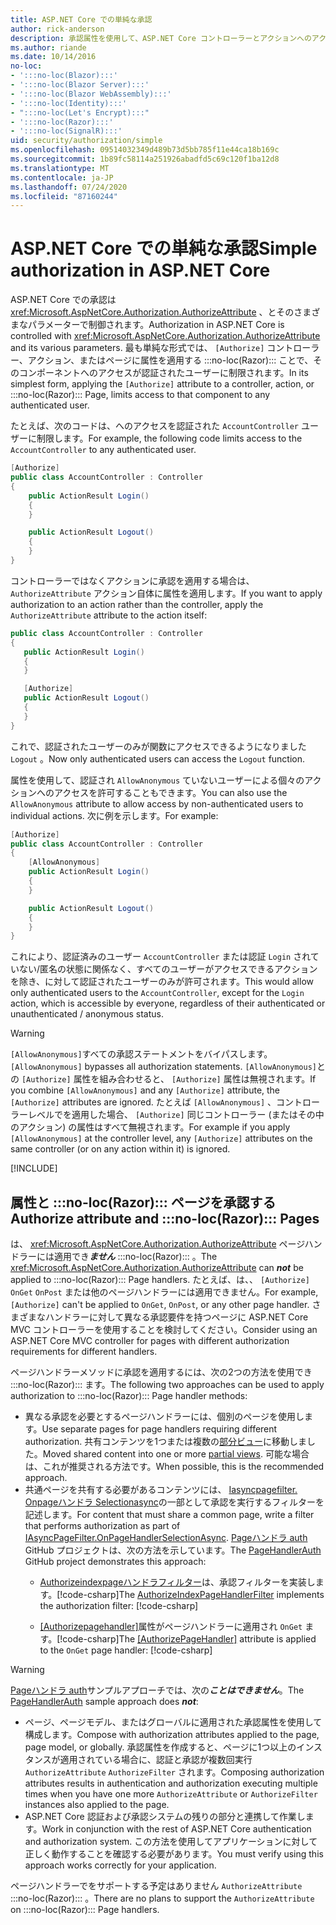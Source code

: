 ```yaml
---
title: ASP.NET Core での単純な承認
author: rick-anderson
description: 承認属性を使用して、ASP.NET Core コントローラーとアクションへのアクセスを制限する方法について説明します。
ms.author: riande
ms.date: 10/14/2016
no-loc:
- ':::no-loc(Blazor):::'
- ':::no-loc(Blazor Server):::'
- ':::no-loc(Blazor WebAssembly):::'
- ':::no-loc(Identity):::'
- ":::no-loc(Let's Encrypt):::"
- ':::no-loc(Razor):::'
- ':::no-loc(SignalR):::'
uid: security/authorization/simple
ms.openlocfilehash: 09514032349d489b73d5bb785f11e44ca18b169c
ms.sourcegitcommit: 1b89fc58114a251926abadfd5c69c120f1ba12d8
ms.translationtype: MT
ms.contentlocale: ja-JP
ms.lasthandoff: 07/24/2020
ms.locfileid: "87160244"
---
```

# <a name="simple-authorization-in-aspnet-core"></a><span data-ttu-id="0ee7c-103">ASP.NET Core での単純な承認</span><span class="sxs-lookup"><span data-stu-id="0ee7c-103">Simple authorization in ASP.NET Core</span></span>

<a name="security-authorization-simple"></a>

<span data-ttu-id="0ee7c-104">ASP.NET Core での承認は <xref:Microsoft.AspNetCore.Authorization.AuthorizeAttribute> 、とそのさまざまなパラメーターで制御されます。</span><span class="sxs-lookup"><span data-stu-id="0ee7c-104">Authorization in ASP.NET Core is controlled with <xref:Microsoft.AspNetCore.Authorization.AuthorizeAttribute> and its various parameters.</span></span> <span data-ttu-id="0ee7c-105">最も単純な形式では、 `[Authorize]` コントローラー、アクション、またはページに属性を適用する :::no-loc(Razor)::: ことで、そのコンポーネントへのアクセスが認証されたユーザーに制限されます。</span><span class="sxs-lookup"><span data-stu-id="0ee7c-105">In its simplest form, applying the `[Authorize]` attribute to a controller, action, or :::no-loc(Razor)::: Page, limits access to that component to any authenticated user.</span></span>

<span data-ttu-id="0ee7c-106">たとえば、次のコードは、へのアクセスを認証された `AccountController` ユーザーに制限します。</span><span class="sxs-lookup"><span data-stu-id="0ee7c-106">For example, the following code limits access to the `AccountController` to any authenticated user.</span></span>

```csharp
[Authorize]
public class AccountController : Controller
{
    public ActionResult Login()
    {
    }

    public ActionResult Logout()
    {
    }
}
```

<span data-ttu-id="0ee7c-107">コントローラーではなくアクションに承認を適用する場合は、 `AuthorizeAttribute` アクション自体に属性を適用します。</span><span class="sxs-lookup"><span data-stu-id="0ee7c-107">If you want to apply authorization to an action rather than the controller, apply the `AuthorizeAttribute` attribute to the action itself:</span></span>

```csharp
public class AccountController : Controller
{
   public ActionResult Login()
   {
   }

   [Authorize]
   public ActionResult Logout()
   {
   }
}
```

<span data-ttu-id="0ee7c-108">これで、認証されたユーザーのみが関数にアクセスできるようになりました `Logout` 。</span><span class="sxs-lookup"><span data-stu-id="0ee7c-108">Now only authenticated users can access the `Logout` function.</span></span>

<span data-ttu-id="0ee7c-109">属性を使用して、認証され `AllowAnonymous` ていないユーザーによる個々のアクションへのアクセスを許可することもできます。</span><span class="sxs-lookup"><span data-stu-id="0ee7c-109">You can also use the `AllowAnonymous` attribute to allow access by non-authenticated users to individual actions.</span></span> <span data-ttu-id="0ee7c-110">次に例を示します。</span><span class="sxs-lookup"><span data-stu-id="0ee7c-110">For example:</span></span>

```csharp
[Authorize]
public class AccountController : Controller
{
    [AllowAnonymous]
    public ActionResult Login()
    {
    }

    public ActionResult Logout()
    {
    }
}
```

<span data-ttu-id="0ee7c-111">これにより、認証済みのユーザー `AccountController` または認証 `Login` されていない/匿名の状態に関係なく、すべてのユーザーがアクセスできるアクションを除き、に対して認証されたユーザーのみが許可されます。</span><span class="sxs-lookup"><span data-stu-id="0ee7c-111">This would allow only authenticated users to the `AccountController`, except for the `Login` action, which is accessible by everyone, regardless of their authenticated or unauthenticated / anonymous status.</span></span>

> [!WARNING]
> <span data-ttu-id="0ee7c-112">`[AllowAnonymous]`すべての承認ステートメントをバイパスします。</span><span class="sxs-lookup"><span data-stu-id="0ee7c-112">`[AllowAnonymous]` bypasses all authorization statements.</span></span> <span data-ttu-id="0ee7c-113">`[AllowAnonymous]`との `[Authorize]` 属性を組み合わせると、 `[Authorize]` 属性は無視されます。</span><span class="sxs-lookup"><span data-stu-id="0ee7c-113">If you combine `[AllowAnonymous]` and any `[Authorize]` attribute, the `[Authorize]` attributes are ignored.</span></span> <span data-ttu-id="0ee7c-114">たとえば `[AllowAnonymous]` 、コントローラーレベルでを適用した場合、 `[Authorize]` 同じコントローラー (またはその中のアクション) の属性はすべて無視されます。</span><span class="sxs-lookup"><span data-stu-id="0ee7c-114">For example if you apply `[AllowAnonymous]` at the controller level, any `[Authorize]` attributes on the same controller (or on any action within it) is ignored.</span></span>

[!INCLUDE[](~/includes/requireAuth.md)]

<a name="aarp"></a>

## <a name="authorize-attribute-and-no-locrazor-pages"></a><span data-ttu-id="0ee7c-115">属性と :::no-loc(Razor)::: ページを承認する</span><span class="sxs-lookup"><span data-stu-id="0ee7c-115">Authorize attribute and :::no-loc(Razor)::: Pages</span></span>

<span data-ttu-id="0ee7c-116">は、 <xref:Microsoft.AspNetCore.Authorization.AuthorizeAttribute> ページハンドラーには適用でき***ません*** :::no-loc(Razor)::: 。</span><span class="sxs-lookup"><span data-stu-id="0ee7c-116">The <xref:Microsoft.AspNetCore.Authorization.AuthorizeAttribute> can ***not*** be applied to :::no-loc(Razor)::: Page handlers.</span></span> <span data-ttu-id="0ee7c-117">たとえば、は、、 `[Authorize]` `OnGet` `OnPost` または他のページハンドラーには適用できません。</span><span class="sxs-lookup"><span data-stu-id="0ee7c-117">For example, `[Authorize]` can't be applied to `OnGet`, `OnPost`, or any other page handler.</span></span> <span data-ttu-id="0ee7c-118">さまざまなハンドラーに対して異なる承認要件を持つページに ASP.NET Core MVC コントローラーを使用することを検討してください。</span><span class="sxs-lookup"><span data-stu-id="0ee7c-118">Consider using an ASP.NET Core MVC controller for pages with different authorization requirements for different handlers.</span></span>

<span data-ttu-id="0ee7c-119">ページハンドラーメソッドに承認を適用するには、次の2つの方法を使用でき :::no-loc(Razor)::: ます。</span><span class="sxs-lookup"><span data-stu-id="0ee7c-119">The following two approaches can be used to apply authorization to :::no-loc(Razor)::: Page handler methods:</span></span>

* <span data-ttu-id="0ee7c-120">異なる承認を必要とするページハンドラーには、個別のページを使用します。</span><span class="sxs-lookup"><span data-stu-id="0ee7c-120">Use separate pages for page handlers requiring different authorization.</span></span> <span data-ttu-id="0ee7c-121">共有コンテンツを1つまたは複数の[部分ビュー](xref:mvc/views/partial)に移動しました。</span><span class="sxs-lookup"><span data-stu-id="0ee7c-121">Moved shared content into one or more [partial views](xref:mvc/views/partial).</span></span> <span data-ttu-id="0ee7c-122">可能な場合は、これが推奨される方法です。</span><span class="sxs-lookup"><span data-stu-id="0ee7c-122">When possible, this is the recommended approach.</span></span>
* <span data-ttu-id="0ee7c-123">共通ページを共有する必要があるコンテンツには、 [Iasyncpagefilter. Onpageハンドラ Selectionasync](xref:Microsoft.AspNetCore.Mvc.Filters.IAsyncPageFilter.OnPageHandlerSelectionAsync%2A)の一部として承認を実行するフィルターを記述します。</span><span class="sxs-lookup"><span data-stu-id="0ee7c-123">For content that must share a common page, write a filter that performs authorization as part of [IAsyncPageFilter.OnPageHandlerSelectionAsync](xref:Microsoft.AspNetCore.Mvc.Filters.IAsyncPageFilter.OnPageHandlerSelectionAsync%2A).</span></span> <span data-ttu-id="0ee7c-124">[Pageハンドラ auth](https://github.com/dotnet/AspNetCore.Docs/tree/master/aspnetcore/security/authorization/simple/samples/3.1/PageHandlerAuth) GitHub プロジェクトは、次の方法を示しています。</span><span class="sxs-lookup"><span data-stu-id="0ee7c-124">The [PageHandlerAuth](https://github.com/dotnet/AspNetCore.Docs/tree/master/aspnetcore/security/authorization/simple/samples/3.1/PageHandlerAuth) GitHub project demonstrates this approach:</span></span>
  * <span data-ttu-id="0ee7c-125">[Authorizeindexpageハンドラフィルター](https://github.com/dotnet/AspNetCore.Docs/blob/master/aspnetcore/security/authorization/simple/samples/3.1/PageHandlerAuth/AuthorizeIndexPageHandlerFilter.cs)は、承認フィルターを実装します。[!code-csharp[](~/security/authorization/simple/samples/3.1/PageHandlerAuth/Pages/Index.cshtml.cs?name=snippet)]</span><span class="sxs-lookup"><span data-stu-id="0ee7c-125">The [AuthorizeIndexPageHandlerFilter](https://github.com/dotnet/AspNetCore.Docs/blob/master/aspnetcore/security/authorization/simple/samples/3.1/PageHandlerAuth/AuthorizeIndexPageHandlerFilter.cs) implements the authorization filter: [!code-csharp[](~/security/authorization/simple/samples/3.1/PageHandlerAuth/Pages/Index.cshtml.cs?name=snippet)]</span></span>

  * <span data-ttu-id="0ee7c-126">[[Authorizepagehandler]](https://github.com/dotnet/AspNetCore.Docs/tree/master/aspnetcore/security/authorization/simple/samples/3.1/PageHandlerAuth/Pages/Index.cshtml.cs#L16)属性がページハンドラーに適用され `OnGet` ます。[!code-csharp[](~/security/authorization/simple/samples/3.1/PageHandlerAuth/AuthorizeIndexPageHandlerFilter.cs?name=snippet)]</span><span class="sxs-lookup"><span data-stu-id="0ee7c-126">The [[AuthorizePageHandler]](https://github.com/dotnet/AspNetCore.Docs/tree/master/aspnetcore/security/authorization/simple/samples/3.1/PageHandlerAuth/Pages/Index.cshtml.cs#L16) attribute is applied to the `OnGet` page handler: [!code-csharp[](~/security/authorization/simple/samples/3.1/PageHandlerAuth/AuthorizeIndexPageHandlerFilter.cs?name=snippet)]</span></span>

> [!WARNING]
> <span data-ttu-id="0ee7c-127">[Pageハンドラ auth](https://github.com/pranavkm/PageHandlerAuth)サンプルアプローチでは、次の***ことはできません***。</span><span class="sxs-lookup"><span data-stu-id="0ee7c-127">The [PageHandlerAuth](https://github.com/pranavkm/PageHandlerAuth) sample approach does ***not***:</span></span>
> * <span data-ttu-id="0ee7c-128">ページ、ページモデル、またはグローバルに適用された承認属性を使用して構成します。</span><span class="sxs-lookup"><span data-stu-id="0ee7c-128">Compose with authorization attributes applied to the page, page model, or globally.</span></span> <span data-ttu-id="0ee7c-129">承認属性を作成すると、ページに1つ以上のインスタンスが適用されている場合に、認証と承認が複数回実行 `AuthorizeAttribute` `AuthorizeFilter` されます。</span><span class="sxs-lookup"><span data-stu-id="0ee7c-129">Composing authorization attributes results in authentication and authorization executing multiple times when you have one more `AuthorizeAttribute` or `AuthorizeFilter` instances also applied to the page.</span></span>
> * <span data-ttu-id="0ee7c-130">ASP.NET Core 認証および承認システムの残りの部分と連携して作業します。</span><span class="sxs-lookup"><span data-stu-id="0ee7c-130">Work in conjunction with the rest of ASP.NET Core authentication and authorization system.</span></span> <span data-ttu-id="0ee7c-131">この方法を使用してアプリケーションに対して正しく動作することを確認する必要があります。</span><span class="sxs-lookup"><span data-stu-id="0ee7c-131">You must verify using this approach works correctly for your application.</span></span>

<span data-ttu-id="0ee7c-132">ページハンドラーでをサポートする予定はありません `AuthorizeAttribute` :::no-loc(Razor)::: 。</span><span class="sxs-lookup"><span data-stu-id="0ee7c-132">There are no plans to support the `AuthorizeAttribute` on :::no-loc(Razor)::: Page handlers.</span></span> 
